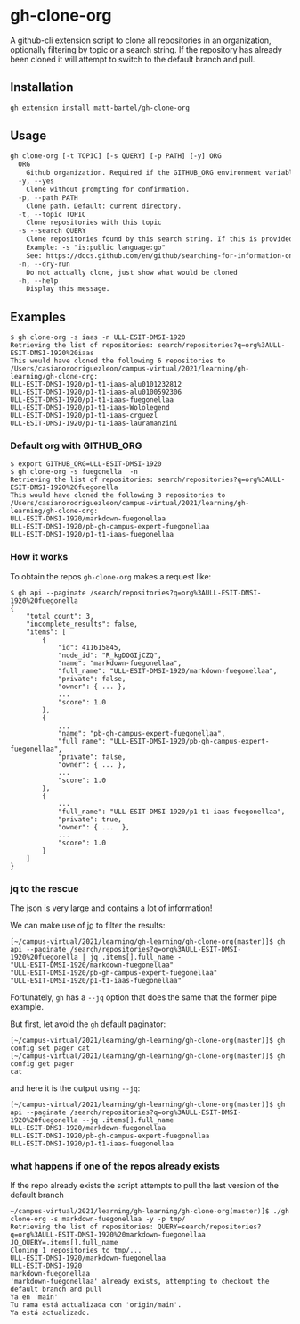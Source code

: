 # gh-clone-org

A github-cli extension script to clone all repositories in an organization, optionally filtering by topic or a search string. If the repository has already been cloned it will attempt to switch to the default branch and pull.

## Installation

```bash
gh extension install matt-bartel/gh-clone-org
```

## Usage

```txt
gh clone-org [-t TOPIC] [-s QUERY] [-p PATH] [-y] ORG
  ORG
    Github organization. Required if the GITHUB_ORG environment variable is not set.
  -y, --yes
    Clone without prompting for confirmation.
  -p, --path PATH
    Clone path. Default: current directory.
  -t, --topic TOPIC
    Clone repositories with this topic
  -s --search QUERY
    Clone repositories found by this search string. If this is provided '-t' will be ignored.
    Example: -s "is:public language:go"
    See: https://docs.github.com/en/github/searching-for-information-on-github/searching-on-github/searching-for-repositories
  -n, --dry-run
    Do not actually clone, just show what would be cloned
  -h, --help
    Display this message.
```

## Examples

```
$ gh clone-org -s iaas -n ULL-ESIT-DMSI-1920
Retrieving the list of repositories: search/repositories?q=org%3AULL-ESIT-DMSI-1920%20iaas
This would have cloned the following 6 repositories to /Users/casianorodriguezleon/campus-virtual/2021/learning/gh-learning/gh-clone-org:
ULL-ESIT-DMSI-1920/p1-t1-iaas-alu0101232812
ULL-ESIT-DMSI-1920/p1-t1-iaas-alu0100592306
ULL-ESIT-DMSI-1920/p1-t1-iaas-fuegonellaa
ULL-ESIT-DMSI-1920/p1-t1-iaas-Wololegend
ULL-ESIT-DMSI-1920/p1-t1-iaas-crguezl
ULL-ESIT-DMSI-1920/p1-t1-iaas-lauramanzini
```

### Default org with GITHUB_ORG

```
$ export GITHUB_ORG=ULL-ESIT-DMSI-1920
$ gh clone-org -s fuegonella  -n
Retrieving the list of repositories: search/repositories?q=org%3AULL-ESIT-DMSI-1920%20fuegonella
This would have cloned the following 3 repositories to /Users/casianorodriguezleon/campus-virtual/2021/learning/gh-learning/gh-clone-org:
ULL-ESIT-DMSI-1920/markdown-fuegonellaa
ULL-ESIT-DMSI-1920/pb-gh-campus-expert-fuegonellaa
ULL-ESIT-DMSI-1920/p1-t1-iaas-fuegonellaa
```

### How it works 

To obtain the repos `gh-clone-org` makes a request like:

```
$ gh api --paginate /search/repositories?q=org%3AULL-ESIT-DMSI-1920%20fuegonella
{
    "total_count": 3,
    "incomplete_results": false,
    "items": [
        {
            "id": 411615845,
            "node_id": "R_kgDOGIjCZQ",
            "name": "markdown-fuegonellaa",
            "full_name": "ULL-ESIT-DMSI-1920/markdown-fuegonellaa",
            "private": false,
            "owner": { ... },
            ...
            "score": 1.0
        },
        {
            ...
            "name": "pb-gh-campus-expert-fuegonellaa",
            "full_name": "ULL-ESIT-DMSI-1920/pb-gh-campus-expert-fuegonellaa",
            "private": false,
            "owner": { ... },
            ...
            "score": 1.0
        },
        {
            ...
            "full_name": "ULL-ESIT-DMSI-1920/p1-t1-iaas-fuegonellaa",
            "private": true,
            "owner": { ...  },
            ...
            "score": 1.0
        }
    ]
}
```

### jq to the rescue

The json is very large and contains a lot of information!

We can make use of [jq](https://ull-esit-dmsi-1920.github.io/tema1-introduccion/jq) to filter the results:

```
[~/campus-virtual/2021/learning/gh-learning/gh-clone-org(master)]$ gh api --paginate /search/repositories?q=org%3AULL-ESIT-DMSI-1920%20fuegonella | jq .items[].full_name -
"ULL-ESIT-DMSI-1920/markdown-fuegonellaa"
"ULL-ESIT-DMSI-1920/pb-gh-campus-expert-fuegonellaa"
"ULL-ESIT-DMSI-1920/p1-t1-iaas-fuegonellaa"
```

Fortunately, `gh` has a `--jq` option that does the same that the former pipe example.

But first, let avoid the `gh` default paginator:


```
[~/campus-virtual/2021/learning/gh-learning/gh-clone-org(master)]$ gh  config set pager cat
[~/campus-virtual/2021/learning/gh-learning/gh-clone-org(master)]$ gh  config get pager
cat
```

and here it is the output using `--jq`:

```
[~/campus-virtual/2021/learning/gh-learning/gh-clone-org(master)]$ gh api --paginate /search/repositories?q=org%3AULL-ESIT-DMSI-1920%20fuegonella --jq .items[].full_name 
ULL-ESIT-DMSI-1920/markdown-fuegonellaa
ULL-ESIT-DMSI-1920/pb-gh-campus-expert-fuegonellaa
ULL-ESIT-DMSI-1920/p1-t1-iaas-fuegonellaa
```

### what happens if one of the repos already exists

If the repo already exists the script attempts to pull the last version of the default branch

```
~/campus-virtual/2021/learning/gh-learning/gh-clone-org(master)]$ ./gh clone-org -s markdown-fuegonellaa -y -p tmp/
Retrieving the list of repositories: QUERY=search/repositories?q=org%3AULL-ESIT-DMSI-1920%20markdown-fuegonellaa JQ_QUERY=.items[].full_name
Cloning 1 repositories to tmp/...
ULL-ESIT-DMSI-1920/markdown-fuegonellaa
ULL-ESIT-DMSI-1920
markdown-fuegonellaa
'markdown-fuegonellaa' already exists, attempting to checkout the default branch and pull
Ya en 'main'
Tu rama está actualizada con 'origin/main'.
Ya está actualizado.
```
